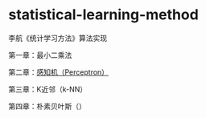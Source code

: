 # statistical-learning-method
李航《统计学习方法》算法实现

第一章：最小二乘法

第二章：[感知机（Perceptron）]()

第三章：K近邻（k-NN）

第四章：朴素贝叶斯（）